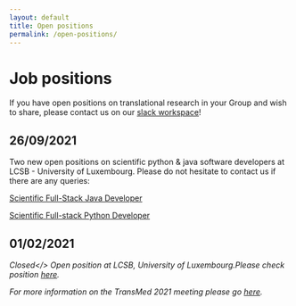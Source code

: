 ```yaml
---
layout: default
title: Open positions
permalink: /open-positions/
---
```


# Job positions

If you have open positions on translational research in your Group and wish to share, please contact us on our [slack workspace](https://ismbtransmedcosi.slack.com)!

## 26/09/2021

Two new open positions on scientific python & java software developers at LCSB - University of Luxembourg. Please do not hesitate to contact us if there are any queries:

[Scientific Full-Stack Java Developer](http://emea3.mrted.ly/2ts8h)

[Scientific Full-stack Python Developer](http://emea3.mrted.ly/2tzv1)

## 01/02/2021

<i>Closed</> Open position at LCSB, University of Luxembourg.Please check position  <a href="../jobs/preadapt_postdoc_position_2021.pdf">here</a>.

For more information on the TransMed 2021 meeting please go [here](https://transmed.github.io/).

